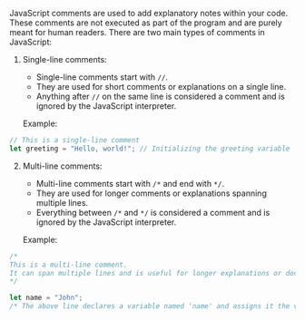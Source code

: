 JavaScript comments are used to add explanatory notes within your code. These comments are not executed as part of the program and are purely meant for human readers. There are two main types of comments in JavaScript:

1. Single-line comments:
    
    - Single-line comments start with `//`.
    - They are used for short comments or explanations on a single line.
    - Anything after `//` on the same line is considered a comment and is ignored by the JavaScript interpreter.
    
    Example:

```javascript
// This is a single-line comment
let greeting = "Hello, world!"; // Initializing the greeting variable
``` 
   
    
2. Multi-line comments:
    
    - Multi-line comments start with `/*` and end with `*/`.
    - They are used for longer comments or explanations spanning multiple lines.
    - Everything between `/*` and `*/` is considered a comment and is ignored by the JavaScript interpreter.
    
    Example:

```javascript
/*
This is a multi-line comment.
It can span multiple lines and is useful for longer explanations or documenting your code.
*/

let name = "John";
/* The above line declares a variable named 'name' and assigns it the value "John" */
```
